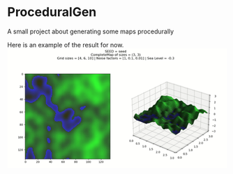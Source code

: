 # ProceduralGen
A small project about generating some maps procedurally

Here is an example of the result for now.
![](example.gif)
